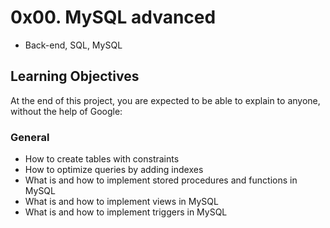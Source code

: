# 0x00. MySQL advanced
- Back-end, SQL, MySQL

## Learning Objectives
At the end of this project, you are expected to be able to explain to anyone, without the help of Google:

### General
- How to create tables with constraints
- How to optimize queries by adding indexes
- What is and how to implement stored procedures and functions in MySQL
- What is and how to implement views in MySQL
- What is and how to implement triggers in MySQL
